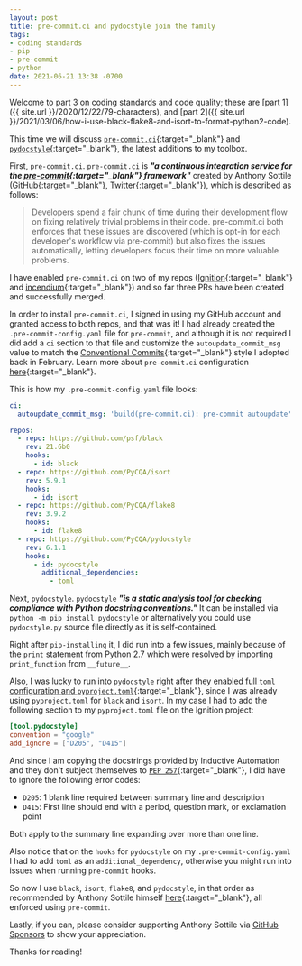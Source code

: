 ```yaml
---
layout: post
title: pre-commit.ci and pydocstyle join the family
tags:
- coding standards
- pip
- pre-commit
- python
date: 2021-06-21 13:38 -0700
---
```

Welcome to part 3 on coding standards and code quality; these are [part 1]({{ site.url }}/2020/12/22/79-characters), and [part 2]({{ site.url }}/2021/03/06/how-i-use-black-flake8-and-isort-to-format-python2-code).

This time we will discuss [`pre-commit.ci`](https://pre-commit.ci){:target="_blank"} and [`pydocstyle`](https://www.pydocstyle.org/en/stable/){:target="_blank"}, the latest additions to my toolbox.

First, `pre-commit.ci`. `pre-commit.ci` is ***"a continuous integration service for the [pre-commit](https://pre-commit.com/){:target="_blank"} framework"*** created by Anthony Sottile ([GitHub](https://github.com/asottile){:target="_blank"}, [Twitter](https://twitter.com/codewithanthony){:target="_blank"}), which is described as follows:

> Developers spend a fair chunk of time during their development flow on fixing relatively trivial problems in their code. pre-commit.ci both enforces that these issues are discovered (which is opt-in for each developer's workflow via pre-commit) but also fixes the issues automatically, letting developers focus their time on more valuable problems.

I have enabled `pre-commit.ci` on two of my repos ([Ignition](https://github.com/cesarcoatl/Ignition){:target="_blank"} and [incendium](https://github.com/cesarcoatl/incendium){:target="_blank"}) and so far three PRs have been created and successfully merged.

In order to install `pre-commit.ci`, I signed in using my GitHub account and granted access to both repos, and that was it! I had already created the `.pre-commit-config.yaml` file for `pre-commit`, and although it is not required I did add a `ci` section to that file and customize the `autoupdate_commit_msg` value to match the [Conventional Commits](https://www.conventionalcommits.org/){:target="_blank"} style I adopted back in February. Learn more about `pre-commit.ci` configuration [here](https://pre-commit.ci/#configuration){:target="_blank"}.

This is how my `.pre-commit-config.yaml` file looks:

```yml
ci:
  autoupdate_commit_msg: 'build(pre-commit.ci): pre-commit autoupdate'

repos:
  - repo: https://github.com/psf/black
    rev: 21.6b0
    hooks:
      - id: black
  - repo: https://github.com/PyCQA/isort
    rev: 5.9.1
    hooks:
      - id: isort
  - repo: https://github.com/PyCQA/flake8
    rev: 3.9.2
    hooks:
      - id: flake8
  - repo: https://github.com/PyCQA/pydocstyle
    rev: 6.1.1
    hooks:
      - id: pydocstyle
        additional_dependencies:
          - toml
```

Next, `pydocstyle`. `pydocstyle` ***"is a static analysis tool for checking compliance with Python docstring conventions."*** It can be installed via `python -m pip install pydocstyle` or alternatively you could use `pydocstyle.py` source file directly as it is self-contained.

Right after `pip-installing` it, I did run into a few issues, mainly because of the `print` statement from Python 2.7 which were resolved by importing `print_function` from `__future__`.

Also, I was lucky to run into `pydocstyle` right after they [enabled full `toml` configuration and `pyproject.toml`](https://github.com/PyCQA/pydocstyle/commit/8d8b319e6423d2e55fa1b0c9d456b4cf5d66d552){:target="_blank"}, since I was already using `pyproject.toml` for `black` and `isort`. In my case I had to add the following section to my `pyproject.toml` file on the Ignition project:

```toml
[tool.pydocstyle]
convention = "google"
add_ignore = ["D205", "D415"]
```

And since I am copying the docstrings provided by Inductive Automation and they don't subject themselves to [`PEP 257`](http://www.python.org/dev/peps/pep-0257/){:target="_blank"}, I did have to ignore the following error codes:

- `D205`: 1 blank line required between summary line and description
- `D415`: First line should end with a period, question mark, or exclamation point

Both apply to the summary line expanding over more than one line.

Also notice that on the `hooks` for `pydocstyle` on my `.pre-commit-config.yaml` I had to add `toml` as an `additional_dependency`, otherwise you might run into issues when running `pre-commit` hooks.

So now I use `black`, `isort`, `flake8`, and `pydocstyle`, in that order as recommended by Anthony Sottile himself [here](https://www.pythonpodcast.com/flake8-static-analysis-episode-309/){:target="_blank"}, all enforced using `pre-commit`.

Lastly, if you can, please consider supporting Anthony Sottile via [GitHub Sponsors](https://github.com/sponsors/asottile) to show your appreciation.

Thanks for reading!
